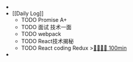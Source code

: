 -
- [[Daily Log]]
	- TODO Promise A+
	- TODO 面试 技术一面
	- TODO webpack
	- TODO React技术揭秘
	- TODO React coding Redux >[🍅🍅🍅🍅 100min](#agenda-pomo://?t=f-1689219238047-1500%2Cf-1689220921691-1500%2Cf-1689222972215-1500%2Cf-1689228565941-1500)
-
